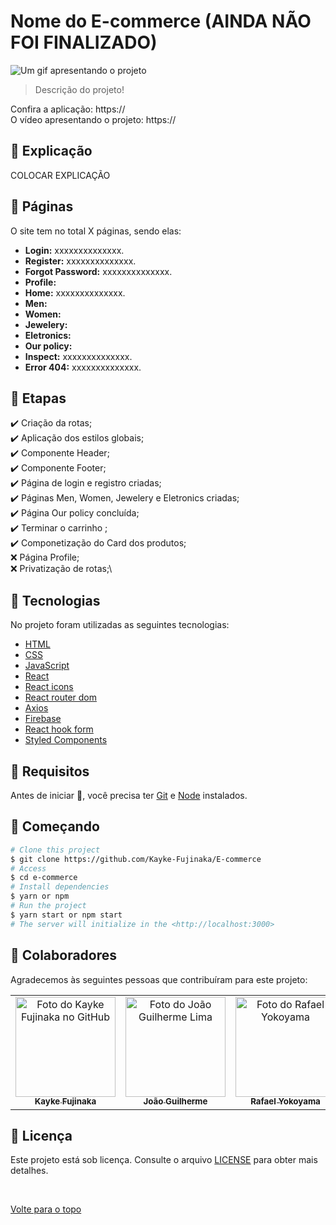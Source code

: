 # Nome do E-commerce (AINDA NÃO FOI FINALIZADO)

<img src="LINK DO GIF" alt="Um gif apresentando o projeto">

>  Descrição do projeto!

Confira a aplicação: https:// <br>
O vídeo apresentando o projeto: https://
## :page_facing_up: Explicação

COLOCAR EXPLICAÇÃO

## 📁 Páginas

O site tem no total X páginas, sendo elas:

- **Login:** xxxxxxxxxxxxxx.
- **Register:** xxxxxxxxxxxxxx.
- **Forgot Password:** xxxxxxxxxxxxxx.
- **Profile:**
- **Home:** xxxxxxxxxxxxxx.
- **Men:**
- **Women:**
- **Jewelery:**
- **Eletronics:**
- **Our policy:**
- **Inspect:** xxxxxxxxxxxxxx.
- **Error 404:** xxxxxxxxxxxxxx.
## :dart: Etapas ##

:heavy_check_mark: Criação da rotas;\
:heavy_check_mark: Aplicação dos estilos globais;\
:heavy_check_mark: Componente Header;\
:heavy_check_mark: Componente Footer;\
:heavy_check_mark: Página de login e registro criadas;\
:heavy_check_mark: Páginas Men, Women, Jewelery e Eletronics criadas;\
:heavy_check_mark: Página Our policy concluída;\
:heavy_check_mark: Terminar o carrinho ;\
:heavy_check_mark: Componetização do Card dos produtos;\
:x: Página Profile;\
:x: Privatização de rotas;\

## :rocket: Tecnologias ##

No projeto foram utilizadas as seguintes tecnologias:

- [HTML](https://developer.mozilla.org/pt-BR/docs/Web/HTML/Element/html/)  
- [CSS](https://developer.mozilla.org/pt-BR/docs/Web/CSS)  
- [JavaScript](https://developer.mozilla.org/pt-BR/docs/Web/JavaScript) 
- [React](https://pt-br.reactjs.org/)
- [React icons](https://react-icons.github.io/react-icons/)
- [React router dom]()
- [Axios]()
- [Firebase]()
- [React hook form]()
- [Styled Components](https://styled-components.com/docs)

## :closed_book: Requisitos ##

Antes de iniciar :checkered_flag:, você precisa ter [Git](https://git-scm.com) e [Node](https://nodejs.org/en/) instalados.

## :checkered_flag: Começando ##

```bash
# Clone this project
$ git clone https://github.com/Kayke-Fujinaka/E-commerce
# Access
$ cd e-commerce
# Install dependencies
$ yarn or npm 
# Run the project
$ yarn start or npm start 
# The server will initialize in the <http://localhost:3000>
```

## 🤝 Colaboradores

Agradecemos às seguintes pessoas que contribuíram para este projeto:

<table>
  <tr>
    <td align="center">
      <a href="#">
        <img src="https://avatars.githubusercontent.com/u/98772000?s=400&u=80de9af672be7f75cc7a546838552cf63d5b82fe&v=4" width="160px;" alt="Foto do Kayke Fujinaka no GitHub"/><br>
        <sub>
          <b>Kayke Fujinaka</b>
        </sub>
      </a>
    </td>
    <td align="center">
      <a href="#">
        <img src="https://media-exp1.licdn.com/dms/image/C4E03AQFv8Nrh37K9gg/profile-displayphoto-shrink_200_200/0/1647100224699?e=1654732800&v=beta&t=MGX0G64IGlAgrtvpm_oc9SZokRGECo9dttgx6laF48g" width="160px;" alt="Foto do João Guilherme Lima"/><br>
        <sub>
          <b>João Guilherme</b>
        </sub>
      </a>
    </td>
        <td align="center">
      <a href="#">
        <img src="https://avatars.githubusercontent.com/u/60978293?v=4" width="160px;" alt="Foto do Rafael Yokoyama"/><br>
        <sub>
          <b>Rafael Yokoyama</b>
        </sub>
      </a>
    </td>
  </tr>
</table>

## 📝 Licença

Este projeto está sob licença. Consulte o arquivo [LICENSE](LICENSE.md) para obter mais detalhes.

&#xa0;

<a href="#top">Volte para o topo</a>
